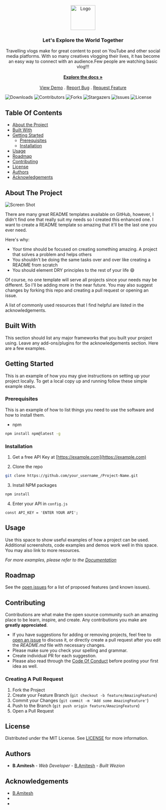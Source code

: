 <br/>
<p align="center">
  <a href="https://github.com/amitesh-183/Wezion">
    <img src="https://wezion.netlify.app/icons/logo.png" alt="Logo" width="80" height="80">
  </a>

  <h3 align="center">Let's Explore the World Together</h3>

  <p align="center">
    Travelling vlogs make for great content to post on YouTube and other social media platforms.
With so many creatives vlogging their lives, it has become an easy way to connect
with an audience.Few people are watching basic vlog!!!
    <br/>
    <br/>
    <a href="https://github.com/amitesh-183/Wezion"><strong>Explore the docs »</strong></a>
    <br/>
    <br/>
    <a href="https://github.com/amitesh-183/Wezion">View Demo</a>
    .
    <a href="https://github.com/amitesh-183/Wezion/issues">Report Bug</a>
    .
    <a href="https://github.com/amitesh-183/Wezion/issues">Request Feature</a>
  </p>
</p>

![Downloads](https://img.shields.io/github/downloads/amitesh-183/Wezion/total) ![Contributors](https://img.shields.io/github/contributors/amitesh-183/Wezion?color=dark-green) ![Forks](https://img.shields.io/github/forks/amitesh-183/Wezion?style=social) ![Stargazers](https://img.shields.io/github/stars/amitesh-183/Wezion?style=social) ![Issues](https://img.shields.io/github/issues/amitesh-183/Wezion) ![License](https://img.shields.io/github/license/amitesh-183/Wezion) 

## Table Of Contents

* [About the Project](#about-the-project)
* [Built With](#built-with)
* [Getting Started](#getting-started)
  * [Prerequisites](#prerequisites)
  * [Installation](#installation)
* [Usage](#usage)
* [Roadmap](#roadmap)
* [Contributing](#contributing)
* [License](#license)
* [Authors](#authors)
* [Acknowledgements](#acknowledgements)

## About The Project

![Screen Shot](https://wezion.netlify.app/img/Website.webp)

There are many great README templates available on GitHub, however, I didn't find one that really suit my needs so I created this enhanced one. I want to create a README template so amazing that it'll be the last one you ever need.

Here's why:

* Your time should be focused on creating something amazing. A project that solves a problem and helps others
* You shouldn't be doing the same tasks over and over like creating a README from scratch
* You should element DRY principles to the rest of your life :smile:

Of course, no one template will serve all projects since your needs may be different. So I'll be adding more in the near future. You may also suggest changes by forking this repo and creating a pull request or opening an issue.

A list of commonly used resources that I find helpful are listed in the acknowledgements.

## Built With

This section should list any major frameworks that you built your project using. Leave any add-ons/plugins for the acknowledgements section. Here are a few examples.

## Getting Started

This is an example of how you may give instructions on setting up your project locally.
To get a local copy up and running follow these simple example steps.

### Prerequisites

This is an example of how to list things you need to use the software and how to install them.

* npm

```sh
npm install npm@latest -g
```

### Installation

1. Get a free API Key at [https://example.com](https://example.com)

2. Clone the repo

```sh
git clone https://github.com/your_username_/Project-Name.git
```

3. Install NPM packages

```sh
npm install
```

4. Enter your API in `config.js`

```JS
const API_KEY = 'ENTER YOUR API';
```

## Usage

Use this space to show useful examples of how a project can be used. Additional screenshots, code examples and demos work well in this space. You may also link to more resources.

_For more examples, please refer to the [Documentation](https://example.com)_

## Roadmap

See the [open issues](https://github.com/amitesh-183/Wezion/issues) for a list of proposed features (and known issues).

## Contributing

Contributions are what make the open source community such an amazing place to be learn, inspire, and create. Any contributions you make are **greatly appreciated**.
* If you have suggestions for adding or removing projects, feel free to [open an issue](https://github.com/amitesh-183/Wezion/issues/new) to discuss it, or directly create a pull request after you edit the *README.md* file with necessary changes.
* Please make sure you check your spelling and grammar.
* Create individual PR for each suggestion.
* Please also read through the [Code Of Conduct](https://github.com/amitesh-183/Wezion/blob/main/CODE_OF_CONDUCT.md) before posting your first idea as well.

### Creating A Pull Request

1. Fork the Project
2. Create your Feature Branch (`git checkout -b feature/AmazingFeature`)
3. Commit your Changes (`git commit -m 'Add some AmazingFeature'`)
4. Push to the Branch (`git push origin feature/AmazingFeature`)
5. Open a Pull Request

## License

Distributed under the MIT License. See [LICENSE](https://github.com/amitesh-183/Wezion/blob/main/LICENSE.md) for more information.

## Authors

* **B.Amitesh** - *Web Developer* - [B.Amitesh](https://github.com/amitesh-183/) - *Built Wezion*

## Acknowledgements

* [B.Amitesh](https://github.com/amitesh-183/)
* []()
* []()

